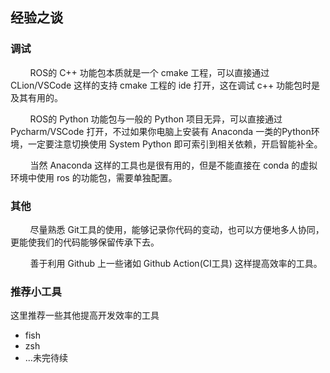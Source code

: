 ## 经验之谈


### 调试

        ROS的 C++ 功能包本质就是一个 cmake 工程，可以直接通过 CLion/VSCode 这样的支持 cmake 工程的 ide 打开，这在调试 c++ 功能包时是及其有用的。

        ROS的 Python 功能包与一般的 Python 项目无异，可以直接通过 Pycharm/VSCode 打开，不过如果你电脑上安装有 Anaconda 一类的Python环境，一定要注意切换使用 System Python 即可索引到相关依赖，开启智能补全。

        当然 Anaconda 这样的工具也是很有用的，但是不能直接在 conda 的虚拟环境中使用 ros 的功能包，需要单独配置。

### 其他

        尽量熟悉 Git工具的使用，能够记录你代码的变动，也可以方便地多人协同，更能使我们的代码能够保留传承下去。

        善于利用 Github 上一些诸如 Github Action(CI工具) 这样提高效率的工具。



### 推荐小工具

这里推荐一些其他提高开发效率的工具

+ fish
+ zsh
+ ...未完待续